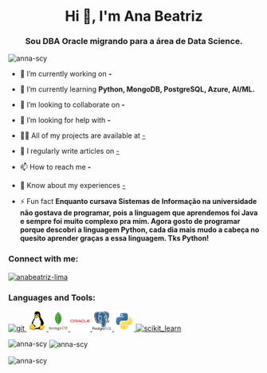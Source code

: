 <h1 align="center">Hi 👋, I'm Ana Beatriz</h1>
<h3 align="center">Sou DBA Oracle migrando para a área de Data Science.</h3>

<p align="left"> <img src="https://komarev.com/ghpvc/?username=anna-scy&label=Profile%20views&color=0e75b6&style=flat" alt="anna-scy" /> </p>

- 🔭 I’m currently working on **-**

- 🌱 I’m currently learning **Python, MongoDB, PostgreSQL, Azure, AI/ML.**

- 👯 I’m looking to collaborate on **-**

- 🤝 I’m looking for help with **-**

- 👨‍💻 All of my projects are available at [-](-)

- 📝 I regularly write articles on [-](-)

- 📫 How to reach me **-**

- 📄 Know about my experiences [-](-)

- ⚡ Fun fact **Enquanto cursava Sistemas de Informação na universidade não gostava de programar, pois a linguagem que aprendemos foi Java e sempre foi muito complexo pra mim. Agora gosto de programar porque descobri a linguagem Python, cada dia mais mudo a cabeça no quesito aprender graças a essa linguagem. Tks Python!**

<h3 align="left">Connect with me:</h3>
<p align="left">
<a href="https://linkedin.com/in/anabeatriz-lima" target="blank"><img align="center" src="https://cdn.jsdelivr.net/npm/simple-icons@3.0.1/icons/linkedin.svg" alt="anabeatriz-lima" height="30" width="40" /></a>
</p>

<h3 align="left">Languages and Tools:</h3>
<p align="left"> <a href="https://git-scm.com/" target="_blank"> <img src="https://www.vectorlogo.zone/logos/git-scm/git-scm-icon.svg" alt="git" width="40" height="40"/> </a> <a href="https://www.linux.org/" target="_blank"> <img src="https://raw.githubusercontent.com/devicons/devicon/master/icons/linux/linux-original.svg" alt="linux" width="40" height="40"/> </a> <a href="https://www.mongodb.com/" target="_blank"> <img src="https://raw.githubusercontent.com/devicons/devicon/master/icons/mongodb/mongodb-original-wordmark.svg" alt="mongodb" width="40" height="40"/> </a> <a href="https://www.oracle.com/" target="_blank"> <img src="https://raw.githubusercontent.com/devicons/devicon/master/icons/oracle/oracle-original.svg" alt="oracle" width="40" height="40"/> </a> <a href="https://www.postgresql.org" target="_blank"> <img src="https://raw.githubusercontent.com/devicons/devicon/master/icons/postgresql/postgresql-original-wordmark.svg" alt="postgresql" width="40" height="40"/> </a> <a href="https://www.python.org" target="_blank"> <img src="https://raw.githubusercontent.com/devicons/devicon/master/icons/python/python-original.svg" alt="python" width="40" height="40"/> </a> <a href="https://scikit-learn.org/" target="_blank"> <img src="https://upload.wikimedia.org/wikipedia/commons/0/05/Scikit_learn_logo_small.svg" alt="scikit_learn" width="40" height="40"/> </a> </p>

<p><img align="left" src="https://github-readme-stats.vercel.app/api/top-langs?username=anna-scy&show_icons=true&locale=en&layout=compact" alt="anna-scy" /></p>

<p>&nbsp;<img align="center" src="https://github-readme-stats.vercel.app/api?username=anna-scy&show_icons=true&locale=en" alt="anna-scy" /></p>

<p><img align="center" src="https://github-readme-streak-stats.herokuapp.com/?user=anna-scy&" alt="anna-scy" /></p>
